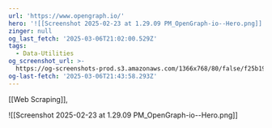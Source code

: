 ```yaml
---
url: 'https://www.opengraph.io/'
hero: '![[Screenshot 2025-02-23 at 1.29.09 PM_OpenGraph-io--Hero.png]]'
zinger: null
og_last_fetch: '2025-03-06T21:02:00.529Z'
tags:
  - Data-Utilities
og_screenshot_url: >-
  https://og-screenshots-prod.s3.amazonaws.com/1366x768/80/false/f25b1986d91d2d85c1941a9edbec346ae1fcc3300267fc9564ac349ca0764f8b.jpeg
og-last-fetch: '2025-03-06T21:43:58.293Z'
---
```

[[Web Scraping]], 

![[Screenshot 2025-02-23 at 1.29.09 PM_OpenGraph-io--Hero.png]]
